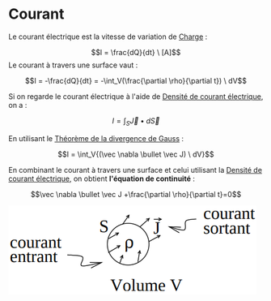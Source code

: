 # Courant

Le courant électrique est la vitesse de variation de [Charge](Charge.md) :

$$I = \frac{dQ}{dt} \ [A]$$
Le courant à travers une surface vaut :

$$I = -\frac{dQ}{dt} = -\int_V(\frac{\partial \rho}{\partial t}) \ dV$$

Si on regarde le courant électrique à l'aide de [Densité de courant électrique](Densité%20de%20courant%20électrique.md), on a :

$$I = \int_S{\vec J \bullet d\vec S}$$

En utilisant le [Théorème de la divergence de Gauss](Théorème%20de%20la%20divergence%20de%20Gauss.md) :

$$I = \int_V{(\vec \nabla \bullet \vec J) \ dV}$$

En combinant le courant à travers une surface et celui utilisant la [Densité de courant électrique](Densité%20de%20courant%20électrique.md), on obtient **l'équation de continuité** :

$$\vec \nabla \bullet \vec J +\frac{\partial \rho}{\partial t}=0$$

![](attachments/Pasted%20image%2020230715144958.png)